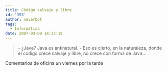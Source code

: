```yaml
---
title: Código salvaje y libre
id: '393'
author: neverbot
tags:
  - Informática
date: 2007-03-09 16:33:19
---
```


> \- ¿Java? Java es antinatural. 
  \- Eso es cierto, en la naturaleza, donde el código crece salvaje y libre, no crece con forma de Java...

Comentarios de oficina un viernes por la tarde
